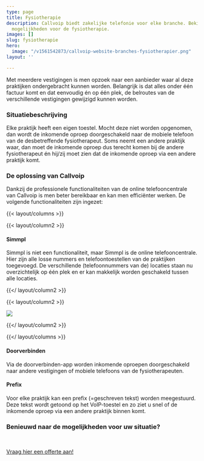 ```yaml
---
type: page
title: Fysiotherapie
description: Callvoip biedt zakelijke telefonie voor elke branche. Bekijk hier de
  mogelijkheden voor de fysiotherapie.
images: []
slug: fysiotherapie
hero:
  image: "/v1561542873/callvoip-website-branches-fysiotherapier.png"
layout: ''

---
```

Met meerdere vestigingen is men opzoek naar een aanbieder waar al deze praktijken ondergebracht kunnen worden. Belangrijk is dat alles onder één factuur komt en dat eenvoudig én op één plek, de belroutes van de verschillende vestigingen gewijzigd kunnen worden.

### Situatiebeschrijving

Elke praktijk heeft een eigen toestel. Mocht deze niet worden opgenomen, dan wordt de inkomende oproep doorgeschakeld naar de mobiele telefoon van de desbetreffende fysiotherapeut. Soms neemt een andere praktijk waar, dan moet de inkomende oproep dus terecht komen bij de andere fysiotherapeut én hij/zij moet zien dat de inkomende oproep via een andere praktijk komt.

### De oplossing van Callvoip

Dankzij de professionele functionaliteiten van de online telefooncentrale van Callvoip is men beter bereikbaar en kan men efficiënter werken. De volgende functionaliteiten zijn ingezet:

{{< layout/columns >}}

{{< layout/column2 >}}

#### Simmpl

Simmpl is niet een functionaliteit, maar Simmpl is de online telefooncentrale. Hier zijn alle losse nummers en telefoontoestellen van de praktijken toegevoegd. De verschillende (telefoonnummers van de) locaties staan nu overzichtelijk op één plek en er kan makkelijk worden geschakeld tussen alle locaties.

{{</ layout/column2 >}}

{{< layout/column2 >}}

![](https://res.cloudinary.com/callvoip/image/upload/v1562162095/Callvoip-website-belpannen-voorbeeld.png)

{{</ layout/column2 >}}

{{</ layout/columns >}}

#### Doorverbinden

Via de doorverbinden-app worden inkomende oproepen doorgeschakeld naar andere vestigingen of mobiele telefoons van de fysiotherapeuten.

#### Prefix

Voor elke praktijk kan een prefix (=geschreven tekst) worden meegestuurd. Deze tekst wordt getoond op het VoIP-toestel en zo ziet u snel of de inkomende oproep via een andere praktijk binnen komt.

### Benieuwd naar de mogelijkheden voor uw situatie?

<br>

<a href="/offerte/" class="button">Vraag hier een offerte aan!</a>